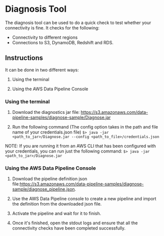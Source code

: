 # Diagnosis Tool
The diagnosis tool can be used to do a quick check to test whether your connectivity is fine. It checks for the following:
 - Connectivity to different regions
 - Connections to S3, DynamoDB, Redshift and RDS.

## Instructions
It can be done in two different ways:
1. Using the terminal

2. Using the AWS Data Pipeline Console


### Using the terminal
1. Download the diagnostics jar file: https://s3.amazonaws.com/data-pipeline-samples/diagnose-sample/Diagnose.jar

2. Run the following command (The config option takes in the path and file name of your credentials.json file)
`$> java -jar <path_to_jar>/Diagnose.jar --config <path_to_file>/credentials.json`

NOTE: If you are running it from an AWS CLI that has been configured with your credentials, you can run just the following command:
	`$> java -jar <path_to_jar>/Diagnose.jar`


### Using the AWS Data Pipeline Console
1. Download the pipeline definition json file:https://s3.amazonaws.com/data-pipeline-samples/diagnose-sample/diagnose_pipeline.json.

3. Use the AWS Data Pipeline console to create a new pipeline and import the definition from the downloaded json file.

4. Activate the pipeline and wait for it to finish.

5. Once it's finished, open the stdout logs and ensure that all the connectivity checks have been completed successfully.


